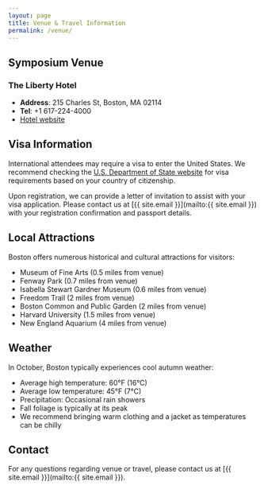 ```yaml
---
layout: page
title: Venue & Travel Information
permalink: /venue/
---
```


## Symposium Venue

### The Liberty Hotel

- **Address**: 215 Charles St, Boston, MA 02114
- **Tel**: +1 617-224-4000
- [Hotel website](https://www.marriott.com/en-us/hotels/boslc-the-liberty-a-luxury-collection-hotel-boston/overview/?nst=paid&cid=PAI_GLB0004YXD_GLE000BIM5_GLF000OETA&ppc=ppc&pId=ustbppc&gclsrc=aw.ds&gad_source=1&gad_campaignid=1658413570&gbraid=0AAAAADilnifCP1aRkLF2RKRonz4SneqR0&gclid=Cj0KCQjwoP_FBhDFARIsANPG24Paz8MOd2OsBqcqfygALrzriLKqucWYHk_X3bEfwHlOnRUNalyQBjMaAsGhEALw_wcB
)



## Visa Information

International attendees may require a visa to enter the United States. We recommend checking the [U.S. Department of State website](https://travel.state.gov/content/travel/en/us-visas.html) for visa requirements based on your country of citizenship.

Upon registration, we can provide a letter of invitation to assist with your visa application. Please contact us at [{{ site.email }}](mailto:{{ site.email }}) with your registration confirmation and passport details.

## Local Attractions

Boston offers numerous historical and cultural attractions for visitors:
- Museum of Fine Arts (0.5 miles from venue)
- Fenway Park (0.7 miles from venue)
- Isabella Stewart Gardner Museum (0.6 miles from venue)
- Freedom Trail (2 miles from venue)
- Boston Common and Public Garden (2 miles from venue)
- Harvard University (1.5 miles from venue)
- New England Aquarium (4 miles from venue)

## Weather

In October, Boston typically experiences cool autumn weather:
- Average high temperature: 60°F (16°C)
- Average low temperature: 45°F (7°C)
- Precipitation: Occasional rain showers
- Fall foliage is typically at its peak
- We recommend bringing warm clothing and a jacket as temperatures can be chilly

## Contact

For any questions regarding venue or travel, please contact us at [{{ site.email }}](mailto:{{ site.email }}).
